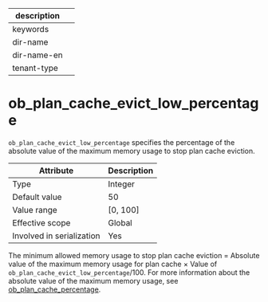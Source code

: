 | description ||
|---|---|
| keywords ||
| dir-name ||
| dir-name-en ||
| tenant-type ||

# ob_plan_cache_evict_low_percentage

`ob_plan_cache_evict_low_percentage` specifies the percentage of the absolute value of the maximum memory usage to stop plan cache eviction.

| **Attribute** | **Description** |
|---------|------------|
| Type | Integer |
| Default value | 50 |
| Value range | \[0, 100\] |
| Effective scope | Global |
| Involved in serialization | Yes |

The minimum allowed memory usage to stop plan cache eviction = Absolute value of the maximum memory usage for plan cache × Value of `ob_plan_cache_evict_low_percentage`/100. For more information about the absolute value of the maximum memory usage, see [ob_plan_cache_percentage](../300.global-system-variable/8400.ob_plan_cache_percentage-global.md).
